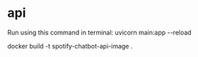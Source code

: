 # api
Run using this command in terminal:
uvicorn main:app --reload

docker build -t spotify-chatbot-api-image .